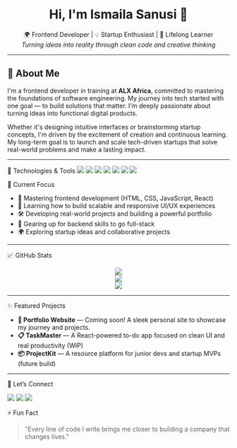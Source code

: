 <h1 align="center">Hi, I'm Ismaila Sanusi 👋</h1>
<p align="center">
  🌍 Frontend Developer | 💡 Startup Enthusiast | 🚀 Lifelong Learner<br>
  <i>Turning ideas into reality through clean code and creative thinking</i>
</p>

---

## 🧠 About Me

  I'm a frontend developer in training at <b>ALX Africa</b>, committed to mastering the foundations of software engineering.
  My journey into tech started with one goal — to build solutions that matter. I'm deeply passionate about turning ideas into functional digital products.
</p>
<p>
  Whether it's designing intuitive interfaces or brainstorming startup concepts, I'm driven by the excitement of creation and continuous learning. 
  My long-term goal is to launch and scale tech-driven startups that solve real-world problems and make a lasting impact.
</p>


---

🔧 Technologies & Tools
  <img src="https://img.shields.io/badge/HTML5-E34F26?style=for-the-badge&logo=html5&logoColor=white" />
  <img src="https://img.shields.io/badge/CSS3-1572B6?style=for-the-badge&logo=css3&logoColor=white" />
  <img src="https://img.shields.io/badge/JavaScript-F7DF1E?style=for-the-badge&logo=javascript&logoColor=black" />
  <img src="https://img.shields.io/badge/React-20232A?style=for-the-badge&logo=react&logoColor=61DAFB" />
  <img src="https://img.shields.io/badge/Git-F05032?style=for-the-badge&logo=git&logoColor=white" />
  <img src="https://img.shields.io/badge/GitHub-181717?style=for-the-badge&logo=github&logoColor=white" />
  <img src="https://img.shields.io/badge/Figma-F24E1E?style=for-the-badge&logo=figma&logoColor=white" />


🚀 Current Focus

<ul>
  <li>🎯 Mastering frontend development (HTML, CSS, JavaScript, React)</li>
  <li>🧪 Learning how to build scalable and responsive UI/UX experiences</li>
  <li>🛠️ Developing real-world projects and building a powerful portfolio</li>
  <li>💼 Gearing up for backend skills to go full-stack</li>
  <li>🌍 Exploring startup ideas and collaborative projects</li>
</ul>


---

📈 GitHub Stats

<p align="center">
  <img src="https://github-readme-stats.vercel.app/api?username=Ismaila-Sanusi-Dev&show_icons=true&theme=radical" />
  <br>
  <img src="https://github-readme-streak-stats.herokuapp.com/?user=Ismaila-Sanusi-Dev&theme=radical" />
  <br>
  <img src="https://github-readme-stats.vercel.app/api/top-langs/?username=Ismaila-Sanusi-Dev&layout=compact&theme=radical" />
</p>


---

✨ Featured Projects

<ul>
  <li><b>🚧 Portfolio Website</b> — Coming soon! A sleek personal site to showcase my journey and projects.</li>
  <li><b>📋 TaskMaster</b> — A React-powered to-do app focused on clean UI and real productivity (WIP)</li>
  <li><b>📦 ProjectKit</b> — A resource platform for junior devs and startup MVPs (future build)</li>
</ul>


---

🤝 Let’s Connect

  <a href="https://www.linkedin.com/in/ismaila-sanusi-067a66237"><img src="https://img.shields.io/badge/LinkedIn-blue?style=for-the-badge&logo=linkedin&logoColor=white" /></a>
  <a href="mailto:adesokanismail@gmail.com"><img src="https://img.shields.io/badge/Email-D14836?style=for-the-badge&logo=gmail&logoColor=white" /></a>
  <a href="https://x.com/Official___SA?t=DNQKRAMnZwFXP8V8z4MTGg&s=08"><img src="https://img.shields.io/badge/Twitter-1DA1F2?style=for-the-badge&logo=twitter&logoColor=white" /></a>


⚡ Fun Fact

> "Every line of code I write brings me closer to building a company that changes lives."
